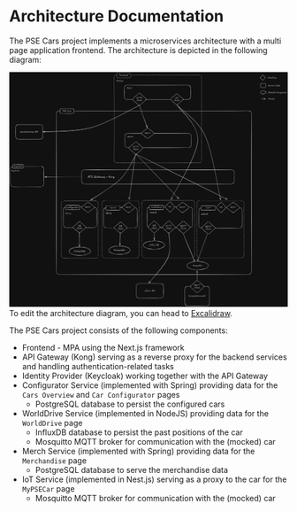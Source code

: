 # Architecture Documentation

The PSE Cars project implements a microservices architecture with a multi page application frontend.
The architecture is depicted in the following diagram:

![architecture-diagram](./assets/architecture-overview.png)
To edit the architecture diagram, you can head to [Excalidraw](https://excalidraw.com/#json=ujrgKpY2DVkpNmMlFyDXF,Js7jK8uEjqFlV7GC74WlrQ).

The PSE Cars project consists of the following components:
- Frontend - MPA using the Next.js framework
- API Gateway (Kong) serving as a reverse proxy for the backend services and handling authentication-related tasks
- Identity Provider (Keycloak) working together with the API Gateway
- Configurator Service (implemented with Spring) providing data for the `Cars Overview` and `Car Configurator` pages
  - PostgreSQL database to persist the configured cars
- WorldDrive Service (implemented in NodeJS) providing data for the `WorldDrive` page
  - InfluxDB database to persist the past positions of the car
  - Mosquitto MQTT broker for communication with the (mocked) car
- Merch Service (implemented with Spring) providing data for the `Merchandise` page
  - PostgreSQL database to serve the merchandise data
- IoT Service (implemented in Nest.js) serving as a proxy to the car for the `MyPSECar` page
  - Mosquitto MQTT broker for communication with the (mocked) car
